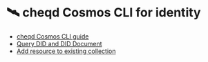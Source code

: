 # 🛰 cheqd Cosmos CLI for identity

* [cheqd Cosmos CLI guide](cheqd-cosmos-cli.md)
* [Query DID and DID Document](query-did-and-did-document.md)
* [Add resource to existing collection](add-resource-to-existing-collection.md)
